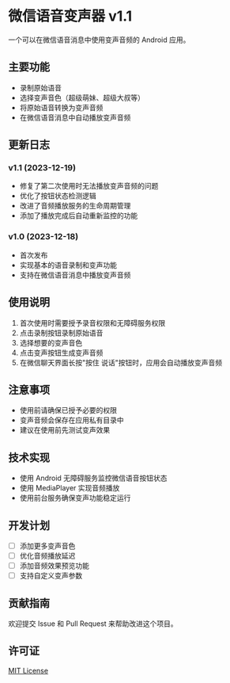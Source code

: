 # 微信语音变声器 v1.1

一个可以在微信语音消息中使用变声音频的 Android 应用。

## 主要功能

- 录制原始语音
- 选择变声音色（超级萌妹、超级大叔等）
- 将原始语音转换为变声音频
- 在微信语音消息中自动播放变声音频

## 更新日志

### v1.1 (2023-12-19)
- 修复了第二次使用时无法播放变声音频的问题
- 优化了按钮状态检测逻辑
- 改进了音频播放服务的生命周期管理
- 添加了播放完成后自动重新监控的功能

### v1.0 (2023-12-18)
- 首次发布
- 实现基本的语音录制和变声功能
- 支持在微信语音消息中播放变声音频

## 使用说明

1. 首次使用时需要授予录音权限和无障碍服务权限
2. 点击录制按钮录制原始语音
3. 选择想要的变声音色
4. 点击变声按钮生成变声音频
5. 在微信聊天界面长按"按住 说话"按钮时，应用会自动播放变声音频

## 注意事项

- 使用前请确保已授予必要的权限
- 变声音频会保存在应用私有目录中
- 建议在使用前先测试变声效果

## 技术实现

- 使用 Android 无障碍服务监控微信语音按钮状态
- 使用 MediaPlayer 实现音频播放
- 使用前台服务确保变声功能稳定运行

## 开发计划

- [ ] 添加更多变声音色
- [ ] 优化音频播放延迟
- [ ] 添加音频效果预览功能
- [ ] 支持自定义变声参数

## 贡献指南

欢迎提交 Issue 和 Pull Request 来帮助改进这个项目。

## 许可证

[MIT License](LICENSE)
